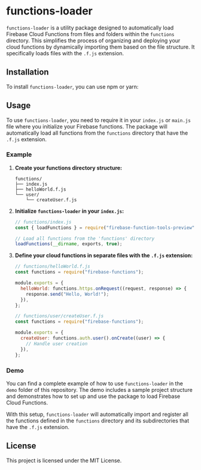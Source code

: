 # functions-loader

`functions-loader` is a utility package designed to automatically load Firebase Cloud Functions from files and folders within the `functions` directory. This simplifies the process of organizing and deploying your cloud functions by dynamically importing them based on the file structure. It specifically loads files with the `.f.js` extension.

## Installation

To install `functions-loader`, you can use npm or yarn:

## Usage

To use `functions-loader`, you need to require it in your `index.js` or `main.js` file where you initialize your Firebase functions. The package will automatically load all functions from the `functions` directory that have the `.f.js` extension.

### Example

1. **Create your functions directory structure:**

   ```
   functions/
   ├── index.js
   ├── helloWorld.f.js
   └── user/
       └── createUser.f.js
   ```

2. **Initialize `functions-loader` in your `index.js`:**

   ```javascript
   // functions/index.js
   const { loadFunctions } = require("firebase-function-tools-preview");

   // Load all functions from the 'functions' directory
   loadFunctions(__dirname, exports, true);
   ```

3. **Define your cloud functions in separate files with the `.f.js` extension:**

   ```javascript
   // functions/helloWorld.f.js
   const functions = require("firebase-functions");

   module.exports = {
     helloWorld: functions.https.onRequest((request, response) => {
       response.send("Hello, World!");
     }),
   };
   ```

   ```javascript
   // functions/user/createUser.f.js
   const functions = require("firebase-functions");

   module.exports = {
     createUser: functions.auth.user().onCreate((user) => {
       // Handle user creation
     }),
   };
   ```

### Demo

You can find a complete example of how to use `functions-loader` in the `demo` folder of this repository. The demo includes a sample project structure and demonstrates how to set up and use the package to load Firebase Cloud Functions.

With this setup, `functions-loader` will automatically import and register all the functions defined in the `functions` directory and its subdirectories that have the `.f.js` extension.

## License

This project is licensed under the MIT License.

